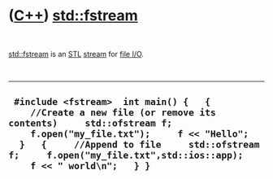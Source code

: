



 

 

 

 

 

([C++](Cpp.md)) [std::fstream](CppFstream.md)
===============================================

 

[std::fstream](CppFstream.md) is an [STL](CppStl.md)
[stream](CppStream.md) for [file I/O](CppFileIo.md).

 

  ----------------------------------------------------------------------------------------------------------------------------------------------------------------------------------------------------------------------------------------------------------------------------------
  ` #include <fstream>  int main() {   {     //Create a new file (or remove its contents)     std::ofstream f;     f.open("my_file.txt");     f << "Hello";   }   {     //Append to file     std::ofstream f;     f.open("my_file.txt",std::ios::app);     f << " world\n";   } }`
  ----------------------------------------------------------------------------------------------------------------------------------------------------------------------------------------------------------------------------------------------------------------------------------

 

 

 

 

 





 



